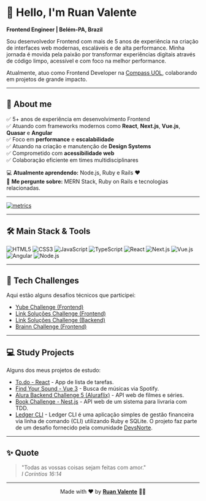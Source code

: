 # 👋 Hello, I'm Ruan Valente

**Frontend Engineer | Belém-PA, Brazil**

Sou desenvolvedor Frontend com mais de 5 anos de experiência na criação de interfaces web modernas, escaláveis e de alta performance. Minha jornada é movida pela paixão por transformar experiências digitais através de código limpo, acessível e com foco na melhor performance.

Atualmente, atuo como Frontend Developer na [Compass UOL](https://compass.uol/en/home/), colaborando em projetos de grande impacto.

---

## 🚀 About me

✅ 5+ anos de experiência em desenvolvimento Frontend  
✅ Atuando com frameworks modernos como **React**, **Next.js**, **Vue.js**, **Quasar** e **Angular**  
✅ Foco em **performance** e **escalabilidade**  
✅ Atuando na criação e manutenção de **Design Systems**  
✅ Comprometido com **acessibilidade web**  
✅ Colaboração eficiente em times multidisciplinares  

💻 **Atualmente aprendendo:** Node.js, Ruby e Rails ❤️  
💬 **Me pergunte sobre:** MERN Stack, Ruby on Rails e tecnologias relacionadas.

---

[![metrics](/github-metrics.svg)](https://github.com/ruanvalente?tab=repositories)

---

## 🛠️ Main Stack & Tools

![HTML5](https://img.shields.io/badge/-HTML5-%23E34F26?style=for-the-badge&logo=html5&logoColor=white) 
![CSS3](https://img.shields.io/badge/-CSS3-%231572B6?style=for-the-badge&logo=css3&logoColor=white) 
![JavaScript](https://img.shields.io/badge/-JavaScript-%23F7DF1E?style=for-the-badge&logo=javascript&logoColor=white) 
![TypeScript](https://img.shields.io/badge/-TypeScript-%23007ACC?style=for-the-badge&logo=typescript&logoColor=white)
![React](https://img.shields.io/badge/-React-%2361DAFB?style=for-the-badge&logo=react&logoColor=white)
![Next.js](https://img.shields.io/badge/-Next.js-%23000000?style=for-the-badge&logo=next.js&logoColor=white)
![Vue.js](https://img.shields.io/badge/-Vue.js-%2342b883?style=for-the-badge&logo=vue.js&logoColor=white)
![Angular](https://img.shields.io/badge/-Angular-%23DD0031?style=for-the-badge&logo=angular&logoColor=white)
![Node.js](https://img.shields.io/badge/-Node.js-%23339933?style=for-the-badge&logo=node.js&logoColor=white)

---

## 💪 Tech Challenges

Aqui estão alguns desafios técnicos que participei:

- [Yube Challenge (Frontend)](https://github.com/ruanvalente/yube-challenge-frontend)
- [Link Soluções Challenge (Frontend)](https://github.com/ruanvalente/yube-challenge-frontend)
- [Link Soluções Challenge (Backend)](https://github.com/ruanvalente/challenge-link-solucoes-backend)
- [Brainn Challenge (Frontend)](https://github.com/ruanvalente/brainn-challenge)

---

## 💻 Study Projects

Alguns dos meus projetos de estudo:

- [To.do - React](https://github.com/ruanvalente/to.do) - App de lista de tarefas.
- [Find Your Sound - Vue 3](https://github.com/ruanvalente/find-your-sound-vue3) - Busca de músicas via Spotify.
- [Alura Backend Challenge 5 (Aluraflix)](https://github.com/ruanvalente/challenge_backend_5_alura_api) - API web de filmes e séries.
- [Book Challenge - Nest.js](https://github.com/ruanvalente/book-challenge-nest) - API web de um sistema para livraria com TDD.
- [Ledger CLI](https://github.com/ruanvalente/ledger_api_cli) - Ledger CLI é uma aplicação simples de gestão financeira via linha de comando (CLI) utilizando Ruby e SQLite. O projeto faz parte de um desafio fornecido pela comunidade [DevsNorte](https://github.com/devsnorte/desafios).

---

## ✨ Quote

> "Todas as vossas coisas sejam feitas com amor."  
> *I Coríntios 16:14*

---

<p align="center">
  Made with ❤️ by <a href="https://ruanvalente-portfolio.vercel.app/" target="_blank" rel="noopener noreferrer"><b>Ruan Valente</b></a> 👋🏽
</p>

